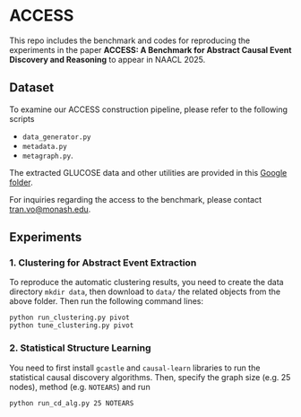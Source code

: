 # ACCESS

This repo includes the benchmark and codes for reproducing the experiments in the paper **ACCESS: A Benchmark for Abstract Causal Event Discovery and Reasoning** to appear in NAACL 2025.

## Dataset
To examine our ACCESS construction pipeline, please refer to the following scripts
* `data_generator.py`
* `metadata.py`
* `metagraph.py`. 

The extracted GLUCOSE data and other utilities are provided in this [Google folder](https://drive.google.com/drive/folders/1jUPNJycRQ2wyhs5lx4wRWRPyeaHRzWNE?usp=sharing). 

For inquiries regarding the access to the benchmark, please contact tran.vo@monash.edu.

## Experiments

### 1. Clustering for Abstract Event Extraction

To reproduce the automatic clustering results, you need to create the data directory `mkdir data`, then download to `data/` the related objects from the above folder. 
Then run the following command lines: 

```
python run_clustering.py pivot
python tune_clustering.py pivot
```

### 2. Statistical Structure Learning

You need to first install `gcastle` and `causal-learn` libraries to run the statistical causal discovery algorithms. Then, specify the graph size (e.g. $25$ nodes), method (e.g. ``NOTEARS``) and run

```
python run_cd_alg.py 25 NOTEARS
```

 
